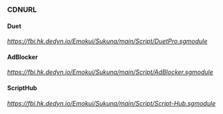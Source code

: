 ### CDNURL ###


#### Duet ####
*https://fbi.hk.dedyn.io/Emokui/Sukuna/main/Script/DuetPro.sgmodule*


#### AdBlocker ####
*https://fbi.hk.dedyn.io/Emokui/Sukuna/main/Script/AdBlocker.sgmodule*


#### ScriptHub ####
*https://fbi.hk.dedyn.io/Emokui/Sukuna/main/Script/Script-Hub.sgmodule*
